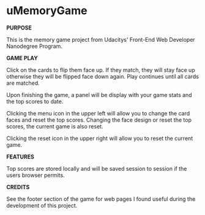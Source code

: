 # uMemoryGame

**PURPOSE**

This is the memory game project from Udacitys' Front-End Web Developer Nanodegree Program.


**GAME PLAY**

Click on the cards to flip them face up.  If they match, they will stay face up otherwise they will be flipped face down again.  Play continues until all cards are matched.

Upon finishing the game, a panel will be display with your game stats and the top scores to date.

Clicking the menu icon in the upper left will allow you to change the card faces and reset the top scores.  Changing the face design or reset the top scores, the current game is also reset.

Clicking the reset icon in the upper right will allow you to reset the current game.


**FEATURES**

Top scores are stored locally and will be saved session to session if the users browser permits.


**CREDITS**

See the footer section of the game for web pages I found useful during the development of this project.



